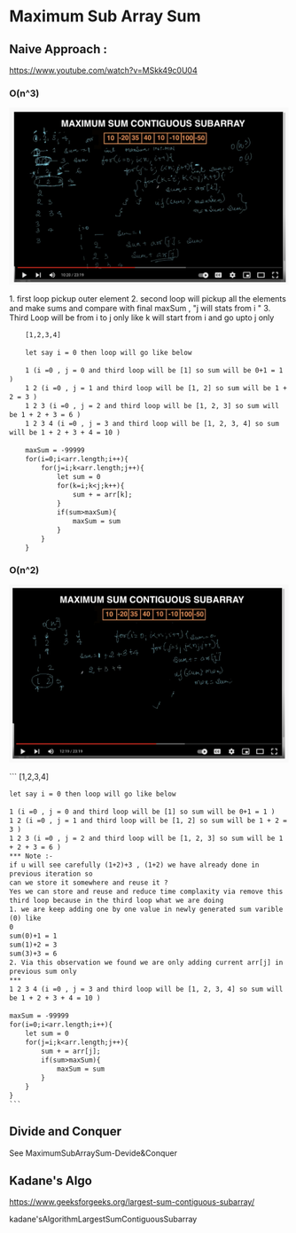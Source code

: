 # Maximum Sub Array Sum

## Naive Approach :
https://www.youtube.com/watch?v=MSkk49c0U04

### O(n^3)
<p align="center">
<img src="BrouteForceO^3.png">
</br>
</p>
1. first loop pickup outer element 
2. second loop will pickup all the elements and make sums and compare with final maxSum , "j will stats from i "
3. Third Loop will be from i to j only like k will start from i and go upto j only 
   
```
    [1,2,3,4]

    let say i = 0 then loop will go like below 
    
    1 (i =0 , j = 0 and third loop will be [1] so sum will be 0+1 = 1 )
    1 2 (i =0 , j = 1 and third loop will be [1, 2] so sum will be 1 + 2 = 3 )
    1 2 3 (i =0 , j = 2 and third loop will be [1, 2, 3] so sum will be 1 + 2 + 3 = 6 )
    1 2 3 4 (i =0 , j = 3 and third loop will be [1, 2, 3, 4] so sum will be 1 + 2 + 3 + 4 = 10 )

    maxSum = -99999
    for(i=0;i<arr.length;i++){
        for(j=i;k<arr.length;j++){
            let sum = 0
            for(k=i;k<j;k++){
                sum + = arr[k];
            }
            if(sum>maxSum){
                maxSum = sum
            }
        }
    }
```
### O(n^2)
<p align="center">
<img src="BrouteForceO^2.png">
</br>
</p>
```
    [1,2,3,4]

    let say i = 0 then loop will go like below 
    
    1 (i =0 , j = 0 and third loop will be [1] so sum will be 0+1 = 1 )
    1 2 (i =0 , j = 1 and third loop will be [1, 2] so sum will be 1 + 2 = 3 )
    1 2 3 (i =0 , j = 2 and third loop will be [1, 2, 3] so sum will be 1 + 2 + 3 = 6 )
    *** Note :- 
    if u will see carefully (1+2)+3 , (1+2) we have already done in previous iteration so 
    can we store it somewhere and reuse it ?
    Yes we can store and reuse and reduce time complaxity via remove this third loop because in the third loop what we are doing 
    1. we are keep adding one by one value in newly generated sum varible (0) like 
    0
    sum(0)+1 = 1
    sum(1)+2 = 3
    sum(3)+3 = 6 
    2. Via this observation we found we are only adding current arr[j] in previous sum only 
    ***  
    1 2 3 4 (i =0 , j = 3 and third loop will be [1, 2, 3, 4] so sum will be 1 + 2 + 3 + 4 = 10 )

    maxSum = -99999
    for(i=0;i<arr.length;i++){
        let sum = 0
        for(j=i;k<arr.length;j++){
            sum + = arr[j];
            if(sum>maxSum){
                maxSum = sum
            }
        }
    }
    ```


## Divide and Conquer 

See MaximumSubArraySum-Devide&Conquer

## Kadane's Algo 
https://www.geeksforgeeks.org/largest-sum-contiguous-subarray/

kadane'sAlgorithmLargestSumContiguousSubarray
